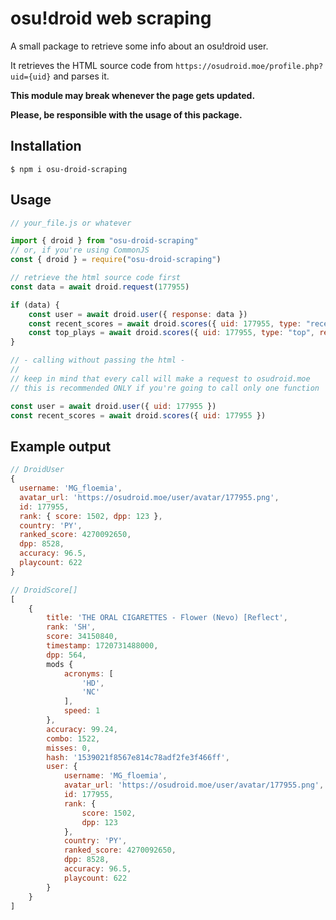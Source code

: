 
# osu!droid web scraping

A small package to retrieve some info about an osu!droid user.

It retrieves the HTML source code from `https://osudroid.moe/profile.php?uid={uid}` and parses it.

**This module may break whenever the page gets updated.**

**Please, be responsible with the usage of this package.**




## Installation
```
$ npm i osu-droid-scraping
```
## Usage
```js
// your_file.js or whatever

import { droid } from "osu-droid-scraping"
// or, if you're using CommonJS
const { droid } = require("osu-droid-scraping")

// retrieve the html source code first
const data = await droid.request(177955)

if (data) {
	const user = await droid.user({ response: data })
	const recent_scores = await droid.scores({ uid: 177955, type: "recent", response: data })
	const top_plays = await droid.scores({ uid: 177955, type: "top", response: data })
}

// - calling without passing the html -
//
// keep in mind that every call will make a request to osudroid.moe
// this is recommended ONLY if you're going to call only one function

const user = await droid.user({ uid: 177955 })
const recent_scores = await droid.scores({ uid: 177955 })

```

## Example output

```js
// DroidUser
{
  username: 'MG_floemia',
  avatar_url: 'https://osudroid.moe/user/avatar/177955.png',
  id: 177955,
  rank: { score: 1502, dpp: 123 },
  country: 'PY',
  ranked_score: 4270092650,
  dpp: 8528,
  accuracy: 96.5,
  playcount: 622
}
```

```js
// DroidScore[]
[
    {
        title: 'THE ORAL CIGARETTES - Flower (Nevo) [Reflect',
        rank: 'SH',
        score: 34150840,
        timestamp: 1720731488000,
        dpp: 564,
        mods {
            acronyms: [
                'HD',
                'NC'
            ],
            speed: 1
        },
        accuracy: 99.24,
        combo: 1522,
        misses: 0,
        hash: '1539021f8567e814c78adf2fe3f466ff',
        user: {
            username: 'MG_floemia',
            avatar_url: 'https://osudroid.moe/user/avatar/177955.png',
            id: 177955,
            rank: {
                score: 1502,
                dpp: 123
            },
            country: 'PY',
            ranked_score: 4270092650,
            dpp: 8528,
            accuracy: 96.5,
            playcount: 622
        }
    }
]